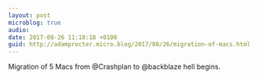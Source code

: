 ```yaml
---
layout: post
microblog: true
audio: 
date: 2017-08-26 11:18:18 +0100
guid: http://adamprocter.micro.blog/2017/08/26/migration-of-macs.html
---
```

Migration of 5 Macs from @Crashplan to @backblaze hell begins. 
